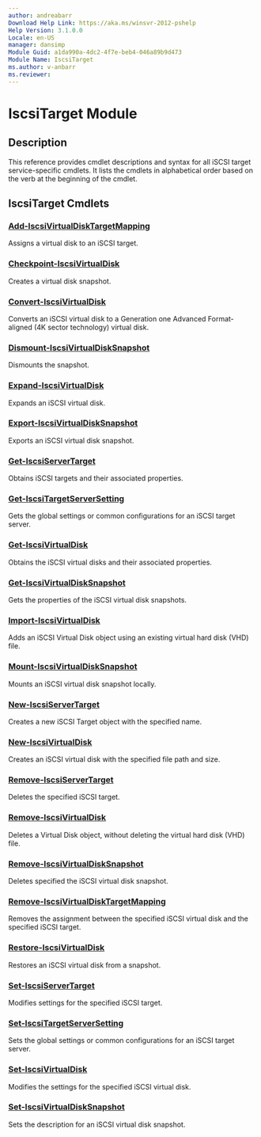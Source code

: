 ```yaml
---
author: andreabarr
Download Help Link: https://aka.ms/winsvr-2012-pshelp
Help Version: 3.1.0.0
Locale: en-US
manager: dansimp
Module Guid: a1da990a-4dc2-4f7e-beb4-046a89b9d473
Module Name: IscsiTarget
ms.author: v-anbarr
ms.reviewer: 
---
```


# IscsiTarget Module
## Description
This reference provides cmdlet descriptions and syntax for all iSCSI target service-specific cmdlets. It lists the cmdlets in alphabetical order based on the verb at the beginning of the cmdlet.

## IscsiTarget Cmdlets
### [Add-IscsiVirtualDiskTargetMapping](./Add-IscsiVirtualDiskTargetMapping.md)
Assigns a virtual disk to an iSCSI target.

### [Checkpoint-IscsiVirtualDisk](./Checkpoint-IscsiVirtualDisk.md)
Creates a virtual disk snapshot.

### [Convert-IscsiVirtualDisk](./Convert-IscsiVirtualDisk.md)
Converts an iSCSI virtual disk to a Generation one Advanced Format-aligned (4K sector technology) virtual disk.

### [Dismount-IscsiVirtualDiskSnapshot](./Dismount-IscsiVirtualDiskSnapshot.md)
Dismounts the snapshot.

### [Expand-IscsiVirtualDisk](./Expand-IscsiVirtualDisk.md)
Expands an iSCSI virtual disk.

### [Export-IscsiVirtualDiskSnapshot](./Export-IscsiVirtualDiskSnapshot.md)
Exports an iSCSI virtual disk snapshot.

### [Get-IscsiServerTarget](./Get-IscsiServerTarget.md)
Obtains iSCSI targets and their associated properties.

### [Get-IscsiTargetServerSetting](./Get-IscsiTargetServerSetting.md)
Gets the global settings or common configurations for an iSCSI target server.

### [Get-IscsiVirtualDisk](./Get-IscsiVirtualDisk.md)
Obtains the iSCSI virtual disks and their associated properties.

### [Get-IscsiVirtualDiskSnapshot](./Get-IscsiVirtualDiskSnapshot.md)
Gets the properties of the iSCSI virtual disk snapshots.

### [Import-IscsiVirtualDisk](./Import-IscsiVirtualDisk.md)
Adds an iSCSI Virtual Disk object using an existing virtual hard disk (VHD) file.

### [Mount-IscsiVirtualDiskSnapshot](./Mount-IscsiVirtualDiskSnapshot.md)
Mounts an iSCSI virtual disk snapshot locally.

### [New-IscsiServerTarget](./New-IscsiServerTarget.md)
Creates a new iSCSI Target object with the specified name.

### [New-IscsiVirtualDisk](./New-IscsiVirtualDisk.md)
Creates an iSCSI virtual disk with the specified file path and size.

### [Remove-IscsiServerTarget](./Remove-IscsiServerTarget.md)
Deletes the specified iSCSI target.

### [Remove-IscsiVirtualDisk](./Remove-IscsiVirtualDisk.md)
Deletes a Virtual Disk object, without deleting the virtual hard disk (VHD) file.

### [Remove-IscsiVirtualDiskSnapshot](./Remove-IscsiVirtualDiskSnapshot.md)
Deletes specified the iSCSI virtual disk snapshot.

### [Remove-IscsiVirtualDiskTargetMapping](./Remove-IscsiVirtualDiskTargetMapping.md)
Removes the assignment between the specified iSCSI virtual disk and the specified iSCSI target.

### [Restore-IscsiVirtualDisk](./Restore-IscsiVirtualDisk.md)
Restores an iSCSI virtual disk from a snapshot.

### [Set-IscsiServerTarget](./Set-IscsiServerTarget.md)
Modifies settings for the specified iSCSI target.

### [Set-IscsiTargetServerSetting](./Set-IscsiTargetServerSetting.md)
Sets the global settings or common configurations for an iSCSI target server.

### [Set-IscsiVirtualDisk](./Set-IscsiVirtualDisk.md)
Modifies the settings for the specified iSCSI virtual disk.

### [Set-IscsiVirtualDiskSnapshot](./Set-IscsiVirtualDiskSnapshot.md)
Sets the description for an iSCSI virtual disk snapshot.

